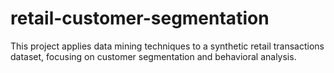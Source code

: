 # retail-customer-segmentation
This project applies data mining techniques to a synthetic retail transactions dataset, focusing on customer segmentation and behavioral analysis.
